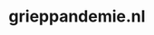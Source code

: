 ---
layout: post
title: "grieppandemie.nl"
internal_url: "/dutchgov/grieppandemie.nl.html"
subdomains_count: 2
all_subdomains_count: 2
urls_count: 2
ssl_rank: 100
http_rank: 75
url_link: /data/grieppandemie.nl/urls.txt
all_subdomains_link: /data/grieppandemie.nl/all_subdomains.txt
subdomains_link: /data/grieppandemie.nl/subdomains.txt
categories: dutchgov
---